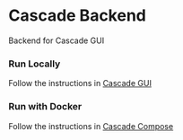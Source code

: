 # Cascade Backend
Backend for Cascade GUI

### Run Locally
Follow the instructions in [Cascade GUI](https://github.com/try-cascade/cascade-gui)

### Run with Docker
Follow the instructions in [Cascade Compose](https://github.com/try-cascade/cascade-compose)